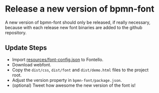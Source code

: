 # Release a new version of bpmn-font

A new version of bpmn-font should only be released, if really necessary, because with
each release new font binaries are added to the github repository.


## Update Steps

- Import [resources/font-config.json](../resources/font-config.json) to Fontello.
- Download webfont.
- Copy the `dist/css`, `dist/font` and `dist/demo.html` files to the project root.
- Adjust the version property in `bpmn-font/package.json`.
- (optional) Tweet how awesome the new version of the font is!